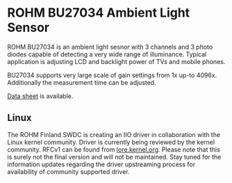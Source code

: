 # ROHM BU27034 Ambient Light Sensor

ROHM BU27034 is an ambient light sesnor with 3 channels and 3 photo diodes
capable of detecting a very wide range of illuminance. Typical application
is adjusting LCD and backlight power of TVs and mobile phones.

BU27034 supports very large scale of gain settings from 1x up-to 4096x.
Additionally the measurement time can be adjusted.

[Data sheet](https://fscdn.rohm.com/en/products/databook/datasheet/ic/sensor/light/bu27034nuc-e.pdf) is available.

## Linux

The ROHM Finland SWDC is creating an IIO driver in collaboration with the Linux kernel community. Driver is currently being reviewed by the kernel community. RFCv1 can be found from [lore.kernel.org](https://lore.kernel.org/lkml/cover.1677080089.git.mazziesaccount@gmail.com/).  Please note that this is surely not the final version and will not be maintained. Stay tuned for the information updates regarding the driver upstreaming process for availability of community supported driver.
